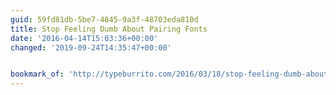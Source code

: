 ```yaml
---
guid: 59fd81db-5be7-4845-9a3f-48703eda810d
title: Stop Feeling Dumb About Pairing Fonts
date: '2016-04-14T15:03:36+00:00'
changed: '2019-09-24T14:35:47+00:00'


bookmark_of: 'http://typeburrito.com/2016/03/18/stop-feeling-dumb-about-pairing-fonts.html'
---
```




